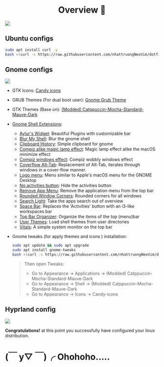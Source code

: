 <div align="center">
    <h1>Overview 💫</h1>
</div>

![](https://i.imgur.com/rs21nXk.png)

## Ubuntu configs 

```bash
sudo apt install curl -y
bash <(curl -s https://raw.githubusercontent.com/nhattruongNeoVim/dotfiles/master/ubuntu.sh)
```

## Gnome configs

![](https://i.imgur.com/nVPqYEN.png)

- GTK Icons: [Candy icons ](https://github.com/EliverLara/candy-icons)

- GRUB Themes (For dual boot user): [Gnome Grub Theme](https://www.gnome-look.org/p/2076542)

- GTK Themes (Base on): [(Modded) Catppuccin-Mocha-Standard-Mauve-Dark](https://github.com/ART3MISTICAL/dotfiles)

- [Gnome Shell Extensions](https://extensions.gnome.org/):

  - [Aylur's Widget](https://extensions.gnome.org/extension/5338/aylurs-widgets/): Beautiful Plugins with customizable bar
  - [Blur My Shell](https://extensions.gnome.org/extension/3193/blur-my-shell/): Blur the gnome shell
  - [Clipboard History](https://extensions.gnome.org//extension/4839/clipboard-history/): Simple clipboard for gnome
  - [Compiz alike magic lamp effect](https://extensions.gnome.org/extension/3740/compiz-alike-magic-lamp-effect/): Magic lamp effect alike the macOS minimize effect
  - [Compiz windows effect](https://extensions.gnome.org//extension/3210/compiz-windows-effect/): Compiz wobbly windows effect
  - [Coverflow Alt-Tab](https://extensions.gnome.org//extension/3210/compiz-windows-effect/): Replacement of Alt-Tab, iterates through windows in a cover-flow manner.
  - [Logo menu](https://extensions.gnome.org//extension/4451/logo-menu/): Menu similar to Apple's macOS menu for the GNOME Desktop
  - [No activities button](https://extensions.gnome.org//extension/3184/no-activities-button/): Hide the activities button
  - [Remove App Menu](https://extensions.gnome.org//extension/3906/remove-app-menu/): Remove the application menu from the top bar
  - [Rounded Window Corners](https://extensions.gnome.org/extension/5237/rounded-window-corners/): Rounded corners for all windows
  - [Search Light](https://extensions.gnome.org//extension/5489/search-light/): Take the apps search out of overview
  - [Space Bar](https://extensions.gnome.org//extension/5090/space-bar/): Replaces the 'Activities' button with an i3-like workspaces bar
  - [Top Bar Organizer](https://extensions.gnome.org//extension/4356/top-bar-organizer/): Organize the items of the top (menu)bar
  - [User Themes](https://extensions.gnome.org/extension/19/user-themes/): Load shell themes from user directories
  - [Vitals](https://extensions.gnome.org/extension/1460/vitals/): A simple system monitor on the top bar

- Gnome tweaks (for apply themes and icons ) installation:

  ```zsh
  sudo apt update && sudo apt upgrade
  sudo apt install gnome-tweaks
  bash <(curl -s https://raw.githubusercontent.com/nhattruongNeoVim/dotfiles/master/gnome_setup.sh)
  ```

    > Then open Tweaks:
    > - Go to Appearance -> Applications -> (Modded) Catppuccin-Mocha-Standard-Mauve-Dark
    > - Go to Appearance -> Shell -> (Modded) Catppuccin-Mocha-Standard-Mauve-Dark
    > - Go to Appearance -> Icons -> Candy-icons

## Hyprland config

![](https://i.imgur.com/3wixTfu.png)

**Congratulations!** at this point you successfully have configured your linux distribution.
# (￣ y▽ ￣)╭ Ohohoho.....
